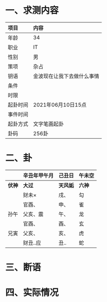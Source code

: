 # 一、求测内容
|项目|内容|
|:-|:-|
|年龄|34|
|职业|IT|
|性别|男|
|策项|杂占|
|钥语|金波现在让我下去做什么事情|
|条件||
|时限||
|起卦时间|2021年06月10日15点|
|事件时间||
|起卦方式|文字笔画起卦|
|卦码|256卦|

# 二、卦
||辛丑年甲午月|己丑日|午未空|
|:-|:-|:-|:-|
|**伏神**|**大过**|**天风姤**|**六神**|
||财未×|戌、|勾|
||官酉、|申、|雀|
|孙午|父亥、震|午、|龙|
||官酉、|酉、|玄|
|兄寅|父亥、|亥、|虎|
||财丑..应|丑..|蛇|


# 三、断语

# 四、实际情况